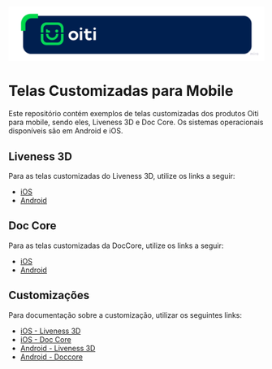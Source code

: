 ![image.png](./Documentation/OitiHeader.png)

# Telas Customizadas para Mobile

Este repositório contém exemplos de telas customizadas dos produtos Oiti para mobile, sendo eles, Liveness 3D e Doc Core. Os sistemas operacionais disponíveis são em Android e iOS.

## Liveness 3D

Para as telas customizadas do Liveness 3D, utilize os links a seguir:

- [iOS](/iOS/Liveness3D/)
- [Android](/Android/Liveness3D/)

## Doc Core

Para as telas customizadas da DocCore, utilize os links a seguir:

- [iOS](/iOS/DocCore/)
- [Android](/Android/DocCore/)

## Customizações

Para documentação sobre a customização, utilizar os seguintes links:

- [iOS - Liveness 3D](https://devcenter.certiface.io/docs/customizacao-liveness3d-ios)
- [iOS - Doc Core](https://devcenter.certiface.io/docs/customizacao-doccore-ios)
- [Android - Liveness 3D](https://devcenter.certiface.io/docs/customizacao-telas-de-inicializacao-liveness3d-android)
- [Android - Doccore](https://devcenter.certiface.io/docs/doc-core-android)
